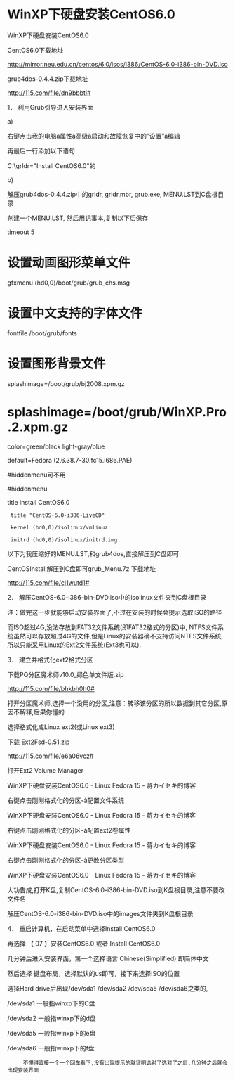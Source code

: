 # WinXP下硬盘安装CentOS6.0  

WinXP下硬盘安装CentOS6.0

CentOS6.0下载地址

http://mirror.neu.edu.cn/centos/6.0/isos/i386/CentOS-6.0-i386-bin-DVD.iso

grub4dos-0.4.4.zip下载地址

http://115.com/file/dn9bbbti#

 

1．  利用Grub引导进入安装界面

a)           

右键点击我的电脑à属性à高级à启动和故障恢复中的”设置”à编辑

再最后一行添加以下语句

C:\grldr="Install CentOS6.0"的

 

b)           

解压grub4dos-0.4.4.zip中的grldr, grldr.mbr, grub.exe, MENU.LST到C盘根目录

创建一个MENU.LST, 然后用记事本,复制以下后保存

timeout 5

# 设置动画图形菜单文件

gfxmenu (hd0,0)/boot/grub/grub_chs.msg

# 设置中文支持的字体文件

fontfile /boot/grub/fonts

# 设置图形背景文件

splashimage=/boot/grub/bj2008.xpm.gz

# splashimage=/boot/grub/WinXP.Pro.2.xpm.gz

color=green/black light-gray/blue

default=Fedora (2.6.38.7-30.fc15.i686.PAE)

#hiddenmenu可不用

#hiddenmenu

title install  CentOS6.0

     title "CentOS-6.0-i386-LiveCD"

     kernel (hd0,0)/isolinux/vmlinuz

     initrd (hd0,0)/isolinux/initrd.img

 

以下为我压缩好的MENU.LST,和grub4dos,直接解压到C盘即可

CentOSInstall解压到C盘即可grub_Menu.7z 下载地址

http://115.com/file/cl1wutd1#

 

2．  解压CentOS-6.0-i386-bin-DVD.iso中的isolinux文件夹到C盘根目录

注：做完这一步就能够启动安装界面了,不过在安装的时候会提示选取ISO的路径

而ISO超过4G,没法存放到FAT32文件系统(即FAT32格式的分区)中, NTFS文件系统虽然可以存放超过4G的文件,但是Linux的安装器确不支持访问NTFS文件系统,所以只能采用Linux的Ext2文件系统(Ext3也可以).

3．  建立并格式化ext2格式分区

下载PQ分区魔术师v10.0_绿色单文件版.zip

http://115.com/file/bhkbh0h0#

打开分区魔术师,选择一个没用的分区,注意：转移该分区的所以数据到其它分区,原因不解释,后果你懂的

选择格式化成Linux ext2(或Linux ext3)

下载 Ext2Fsd-0.51.zip

http://115.com/file/e6a06vcz#

打开Ext2 Volume Manager

WinXP下硬盘安装CentOS6.0 - Linux Fedora 15 - 蒋カイセキ的博客
 
右键点击刚刚格式化的分区-à配置文件系统

WinXP下硬盘安装CentOS6.0 - Linux Fedora 15 - 蒋カイセキ的博客
 
右键点击刚刚格式化的分区-à配置ext2卷属性

WinXP下硬盘安装CentOS6.0 - Linux Fedora 15 - 蒋カイセキ的博客
 
右键点击刚刚格式化的分区-à更改分区类型

WinXP下硬盘安装CentOS6.0 - Linux Fedora 15 - 蒋カイセキ的博客
 
大功告成,打开K盘,复制CentOS-6.0-i386-bin-DVD.iso到K盘根目录,注意不要改文件名

解压CentOS-6.0-i386-bin-DVD.iso中的images文件夹到K盘根目录

4．  重启计算机，在启动菜单中选择Install CentOS6.0

再选择  【 07 】安装CentOS6.0   或者   Install CentOS6.0

几分钟后进入安装界面，第一个选择语言 Chinese(Simplified) 即简体中文

然后选择 键盘布局，选择默认的us即可，接下来选择ISO的位置

选择Hard drive后出现/dev/sda1      /dev/sda2          /dev/sda5          /dev/sda6之类的,

/dev/sda1 一般指winxp下的C盘

/dev/sda2 一般指winxp下的d盘

/dev/sda5 一般指winxp下的e盘

/dev/sda6 一般指winxp下的f盘

         不懂得直接一个一个回车看下,没有出现提示的就证明选对了选对了之后,几分钟之后就会出现安装界面
